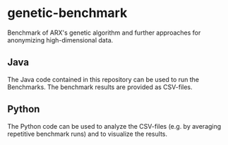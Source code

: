 # genetic-benchmark
Benchmark of ARX's genetic algorithm and further approaches for anonymizing high-dimensional data.

Java
------
The Java code contained in this repository can be used to run the Benchmarks. The benchmark results are provided as CSV-files.

Python
------
The Python code can be used to analyze the CSV-files (e.g. by averaging repetitive benchmark runs) and to visualize the results.
